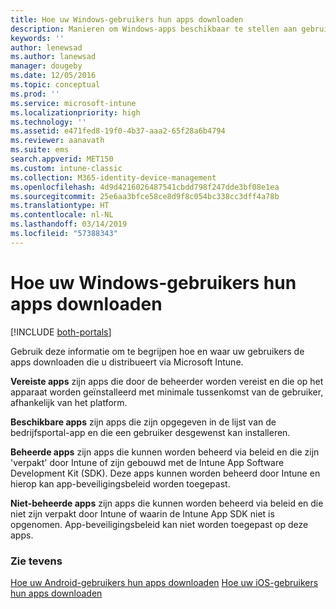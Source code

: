 ```yaml
---
title: Hoe uw Windows-gebruikers hun apps downloaden
description: Manieren om Windows-apps beschikbaar te stellen aan gebruikers
keywords: ''
author: lenewsad
ms.author: lanewsad
manager: dougeby
ms.date: 12/05/2016
ms.topic: conceptual
ms.prod: ''
ms.service: microsoft-intune
ms.localizationpriority: high
ms.technology: ''
ms.assetid: e471fed8-19f0-4b37-aaa2-65f28a6b4794
ms.reviewer: aanavath
ms.suite: ems
search.appverid: MET150
ms.custom: intune-classic
ms.collection: M365-identity-device-management
ms.openlocfilehash: 4d9d4216026487541cbdd798f247dde3bf08e1ea
ms.sourcegitcommit: 25e6aa3bfce58ce8d9f8c054bc338cc3dff4a78b
ms.translationtype: HT
ms.contentlocale: nl-NL
ms.lasthandoff: 03/14/2019
ms.locfileid: "57388343"
---
```

# <a name="how-your-windows-users-get-their-apps"></a>Hoe uw Windows-gebruikers hun apps downloaden

[!INCLUDE [both-portals](./includes/note-for-both-portals.md)]

Gebruik deze informatie om te begrijpen hoe en waar uw gebruikers de apps downloaden die u distribueert via Microsoft Intune.

**Vereiste apps** zijn apps die door de beheerder worden vereist en die op het apparaat worden geïnstalleerd met minimale tussenkomst van de gebruiker, afhankelijk van het platform.

**Beschikbare apps** zijn apps die zijn opgegeven in de lijst van de bedrijfsportal-app en die een gebruiker desgewenst kan installeren.

**Beheerde apps** zijn apps die kunnen worden beheerd via beleid en die zijn 'verpakt' door Intune of zijn gebouwd met de Intune App Software Development Kit (SDK). Deze apps kunnen worden beheerd door Intune en hierop kan app-beveiligingsbeleid worden toegepast.

**Niet-beheerde apps** zijn apps die kunnen worden beheerd via beleid en die niet zijn verpakt door Intune of waarin de Intune App SDK niet is opgenomen. App-beveiligingsbeleid kan niet worden toegepast op deze apps.

### <a name="see-also"></a>Zie tevens
[Hoe uw Android-gebruikers hun apps downloaden](end-user-apps-android.md)
[Hoe uw iOS-gebruikers hun apps downloaden](end-user-apps-android.md)
